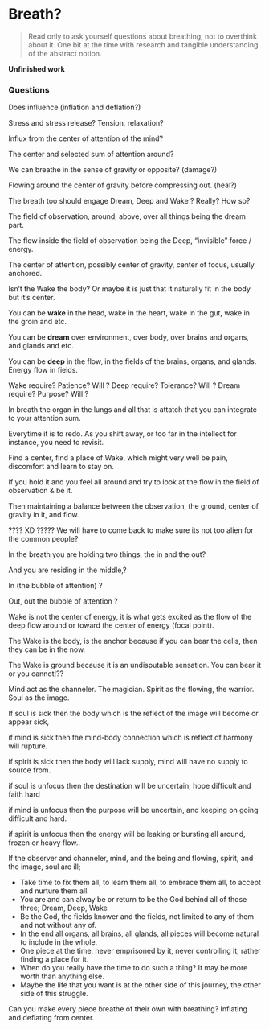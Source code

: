 # Breath?

> Read only to ask yourself questions about breathing, not to overthink about it.
One bit at the time with research and tangible understanding of the abstract notion.
> 

**Unfinished work**

### Questions

Does influence (inflation and deflation?)

Stress and stress release? Tension, relaxation?

Influx from the center of attention of the mind?

The center and selected sum of attention around?

We can breathe in the sense of gravity or opposite? (damage?)

Flowing around the center of gravity before compressing out. (heal?)

The breath too should engage Dream, Deep and Wake ? Really? How so?

The field of observation, around, above, over all things being the dream part.

The flow inside the field of observation being the Deep, “invisible” force / energy.

The center of attention, possibly center of gravity, center of focus, usually anchored.

Isn’t the Wake the body? Or maybe it is just that it naturally fit in the body but it’s center.

You can be **wake** in the head, wake in the heart, wake in the gut, wake in the groin and etc.

You can be **dream** over environment, over body, over brains and organs, and glands and etc.

You can be **deep** in the flow, in the fields of the brains, organs, and glands. Energy flow in fields.

Wake require? Patience? Will ?
Deep require? Tolerance? Will ?
Dream require? Purpose? Will ?

In breath the organ in the lungs and all that is attatch that you can integrate to your attention sum.

Everytime it is to redo. As you shift away, or too far in the intellect for instance, you need to revisit.

Find a center, find a place of Wake, which might very well be pain, discomfort and learn to stay on.

If you hold it and you feel all around and try to look at the flow in the field of observation & be it.

Then maintaining a balance between the observation, the ground, center of gravity in it, and flow.

???? XD ????? We will have to come back to make sure its not too alien for the common people?

In the breath you are holding two things, the in and the out?

And you are residing in the middle,?

In (the bubble of attention) ?

Out, out the bubble of attention ?

Wake is not the center of energy, it is what gets excited as the flow of the deep flow around or toward the center of energy (focal point).

The Wake is the body, is the anchor because if you can bear the cells, then they can be in the now.

The Wake is ground because it is an undisputable sensation. You can bear it or you cannot!??

Mind act as the channeler. The magician. Spirit as the flowing, the warrior. Soul as the image.

If soul is sick then the body which is the reflect of the image will become or appear sick,

if mind is sick then the mind-body connection which is reflect of harmony will rupture.

if spirit is sick then the body will lack supply, mind will have no supply to source from. 

if soul is unfocus then the destination will be uncertain, hope difficult and faith hard

if mind is unfocus then the purpose will be uncertain, and keeping on going difficult and hard.

if spirit is unfocus then the energy will be leaking or bursting all around, frozen or heavy flow..

 If the observer and channeler, mind, and the being and flowing, spirit, and the image, soul are ill;

- Take time to fix them all, to learn them all, to embrace them all, to accept and nurture them all.
- You are and can alway be or return to be the God behind all of those three; Dream, Deep, Wake
- Be the God, the fields knower and the fields, not limited to any of them and not without any of.
- In the end all organs, all brains, all glands, all pieces will become natural to include in the whole.
- One piece at the time, never emprisoned by it, never controlling it, rather finding a place for it.
- When do you really have the time to do such a thing? It may be more worth than anything else.
- Maybe the life that you want is at the other side of this journey, the other side of this struggle.

Can you make every piece breathe of their own with breathing? Inflating and deflating from center.